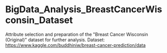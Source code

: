 # BigData_Analysis_BreastCancerWisconsin_Dataset
Attribute selection and preparation of the "Breast Cancer Wisconsin (Original)" dataset for further analysis. Dataset: https://www.kaggle.com/buddhiniw/breast-cancer-prediction/data
